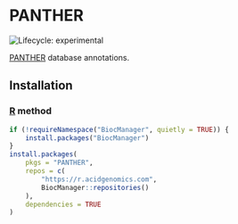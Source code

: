 # PANTHER

![Lifecycle: experimental](https://img.shields.io/badge/lifecycle-experimental-orange.svg)

[PANTHER][] database annotations.

## Installation

### [R][] method

```r
if (!requireNamespace("BiocManager", quietly = TRUE)) {
    install.packages("BiocManager")
}
install.packages(
    pkgs = "PANTHER",
    repos = c(
        "https://r.acidgenomics.com",
        BiocManager::repositories()
    ),
    dependencies = TRUE
)
```

[panther]: http://www.pantherdb.org/
[r]: https://www.r-project.org/
